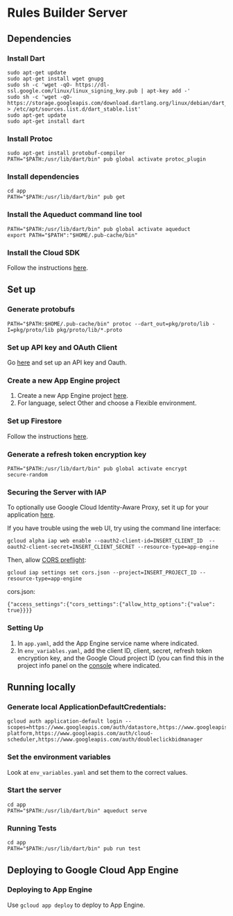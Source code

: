 # Rules Builder Server 


## Dependencies

### Install Dart
```
sudo apt-get update
sudo apt-get install wget gnupg
sudo sh -c 'wget -qO- https://dl-ssl.google.com/linux/linux_signing_key.pub | apt-key add -'
sudo sh -c 'wget -qO- https://storage.googleapis.com/download.dartlang.org/linux/debian/dart_stable.list > /etc/apt/sources.list.d/dart_stable.list'
sudo apt-get update
sudo apt-get install dart
```

### Install Protoc
```
sudo apt-get install protobuf-compiler
PATH="$PATH:/usr/lib/dart/bin" pub global activate protoc_plugin
```

### Install dependencies
```
cd app
PATH="$PATH:/usr/lib/dart/bin" pub get 
```
### Install the Aqueduct command line tool
```
PATH="$PATH:/usr/lib/dart/bin" pub global activate aqueduct
export PATH="$PATH":"$HOME/.pub-cache/bin"
```

### Install the Cloud SDK
Follow the instructions [here](https://cloud.google.com/sdk/docs/quickstart).

## Set up

### Generate protobufs
```
PATH="$PATH:$HOME/.pub-cache/bin" protoc --dart_out=pkg/proto/lib -I=pkg/proto/lib pkg/proto/lib/*.proto
```

### Set up API key and OAuth Client
Go [here](https://console.cloud.google.com/apis/credentials) and set up an API key and Oauth.

### Create a new App Engine project
1. Create a new App Engine project [here](https://console.cloud.google.com/appengine/start).
2. For language, select Other and choose a Flexible environment.

### Set up Firestore
Follow the instructions [here](https://console.cloud.google.com/appengine/start).

### Generate a refresh token encryption key
```
PATH="$PATH:/usr/lib/dart/bin" pub global activate encrypt
secure-random
```

### Securing the Server with IAP
To optionally use Google Cloud Identity-Aware Proxy, set it up for your application [here](https://console.cloud.google.com/security/iap).

If you have trouble using the web UI, try using the command line interface:
```
gcloud alpha iap web enable --oauth2-client-id=INSERT_CLIENT_ID  --oauth2-client-secret=INSERT_CLIENT_SECRET --resource-type=app-engine
```

Then, allow [CORS preflight](https://cloud.google.com/iap/docs/customizing#allowing_http_options_requests_cors_preflight): 

```
gcloud iap settings set cors.json --project=INSERT_PROJECT_ID --resource-type=app-engine
```

cors.json:
```
{"access_settings":{"cors_settings":{"allow_http_options":{"value": true}}}}
```

### Setting Up

1. In `app.yaml`, add the App Engine service name where indicated.
2. In `env_variables.yaml`, add the client ID, client, secret, refresh token encryption key, and the Google Cloud project ID (you can find this in the project info panel on the [console](https://console.cloud.google.com) where indicated.

## Running locally

### Generate local ApplicationDefaultCredentials:
```
gcloud auth application-default login --scopes=https://www.googleapis.com/auth/datastore,https://www.googleapis.com/auth/cloud-platform,https://www.googleapis.com/auth/cloud-scheduler,https://www.googleapis.com/auth/doubleclickbidmanager
```

### Set the environment variables
Look at `env_variables.yaml` and set them to the correct values.

### Start the server
```
cd app
PATH="$PATH:/usr/lib/dart/bin" aqueduct serve
```

### Running Tests 
```
cd app
PATH="$PATH:/usr/lib/dart/bin" pub run test  
```

## Deploying to Google Cloud App Engine


### Deploying to App Engine

Use `gcloud app deploy` to deploy to App Engine.
